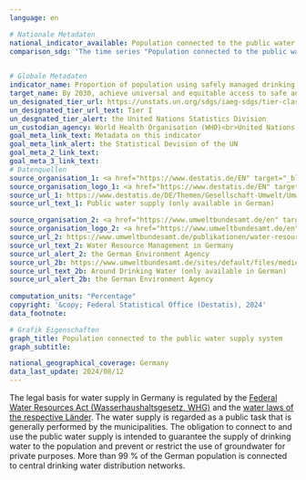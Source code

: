 ```yaml
---
language: en    

# Nationale Metadaten    
national_indicator_available: Population connected to the public water supply system    
comparison_sdg: 'The time series "Population connected to the public water supply system" provides additional information.'    
    

# Globale Metadaten    
indicator_name: Proportion of population using safely managed drinking water services    
target_name: By 2030, achieve universal and equitable access to safe and affordable drinking water for all    
un_designated_tier_url: https://unstats.un.org/sdgs/iaeg-sdgs/tier-classification/    
un_designated_tier_url_text: Tier I    
un_desgnated_tier_alert: the United Nations Statistics Division    
un_custodian_agency: World Health Organisation (WHO)<br>United Nations Children's Emergency Fund (UNICEF)    
goal_meta_link_text: Metadata on this indicator    
goal_meta_link_alert: the Statistical Devision of the UN    
goal_meta_2_link_text:     
goal_meta_3_link_text:         
# Datenquellen
source_organisation_1: <a href="https://www.destatis.de/EN" target="_blank" title="Click here to go to the website of the organisation Federal Statistical Office (Destatis)."> Federal Statistical Office (Destatis) </a>
source_organisation_logo_1: <a href="https://www.destatis.de/EN" target="_blank"><img src="https://sdg-indikatoren.de/public/OrgImgEn/destatis.png" alt="Logo destatis" style="height:60px; width:148px"/></a>
source_url_1: https://www.destatis.de/DE/Themen/Gesellschaft-Umwelt/Umwelt/Wasserwirtschaft/_inhalt.html#sprg238684
source_url_text_1: Public water supply (only available in German)

source_organisation_2: <a href="https://www.umweltbundesamt.de/en" target="_blank" onclick="return confirm_alert('the German Environment Agency','En');" title="Click here to go to the website of the organisation German Environment Agency."> German Environment Agency </a>
source_organisation_logo_2: <a href="https://www.umweltbundesamt.de/en" target="_blank" onclick="return confirm_alert('the German Environment Agency','En');"><img src="https://sdg-indikatoren.de/public/OrgImgEn/uba.png" alt="Logo uba" style="height:60px; width:148px"/></a>
source_url_2: https://www.umweltbundesamt.de/publikationen/water-resource-management-in-germany
source_url_text_2: Water Resource Management in Germany
source_url_alert_2: the German Environment Agency
source_url_2b: https://www.umweltbundesamt.de/sites/default/files/medien/479/publikationen/uba_rund_um_das_trinkwasser_ratgeber_web_0.pdf
source_url_text_2b: Around Drinking Water (only available in German)
source_url_alert_2b: the German Environment Agency
    
computation_units: "Percentage"    
copyright: '&copy; Federal Statistical Office (Destatis), 2024'    
data_footnote:     

# Grafik Eigenschaften    
graph_title: Population connected to the public water supply system
graph_subtitle:     

national_geographical_coverage: Germany    
data_last_update: 2024/08/12    
---
```



The legal basis for water supply in Germany is regulated by the <a  href="https://www.gesetze-im-internet.de/whg_2009/" target="_blank" onclick="return confirm_alert('the Federal Ministry of Justice','En');">Federal Water Resources Act (Wasserhaushaltsgesetz, WHG)</a> and the <a  href="https://www.saarheim.de/Gesetze_Laender/wasserg_laender.htm" target="_blank" onclick="return confirm_alert('Saarheim','En');">water laws of the respective Länder</a>. The water supply is regarded as a public task that is generally performed by the municipalities. The obligation to connect to and use the public water supply is intended to guarantee the supply of drinking water to the population and prevent or restrict the use of groundwater for private purposes. More than 99 % of the German population is connected to central drinking water distribution networks.
